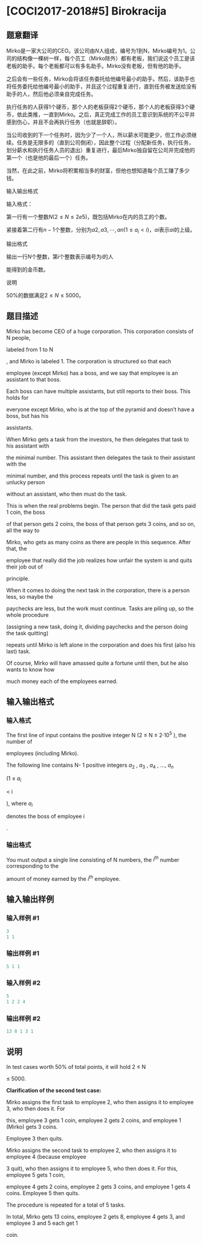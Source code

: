 # [COCI2017-2018#5] Birokracija

## 题意翻译

Mirko是一家大公司的CEO。该公司由$N$人组成，编号为1到N，Mirko编号为$1$。公司的结构像一棵树一样，每个员工（Mirko除外）都有老板，我们说这个员工是该老板的助手。每个老板都可以有多名助手。Mirko没有老板，但有他的助手。

之后会有一些任务，Mirko会将该任务委托给他编号最小的助手。然后，该助手也将任务委托给他编号最小的助手，并且这个过程重复进行，直到任务被发送给没有助手的人，然后他必须亲自完成任务。

执行任务的人获得1个硬币，那个人的老板获得2个硬币，那个人的老板获得3个硬币，依此类推，一直到Mirko。之后，真正完成工作的员工意识到系统的不公平并感到伤心，并且不会再执行任务（也就是辞职）。

当公司收到的下一个任务时，因为少了一个人，所以薪水可能更少，但工作必须继续。任务是无限多的（直到公司倒闭），因此整个过程（分配新任务，执行任务，划分薪水和执行任务人员的退出）重复进行，最后Mirko独自留在公司并完成他的第一个（也是他的最后一个）任务。

当然，在此之前，Mirko将积累相当多的财富，但他也想知道每个员工赚了多少钱。

输入输出格式

输入格式：

第一行有一个整数$N(2 ≤ N ≤ 2e5)$，既包括Mirko在内的员工的个数。

紧接着第二行有$n-1$个整数，分别为$a2,a3,\cdots ,an(1 ≤ a_i < i )$，$ai$表示$ai$的上级。

输出格式

输出一行$N$个整数，第$i$个整数表示编号为$i$的人

能得到的金币数。

说明

$50\%$的数据满足$2≤N≤5000$。

## 题目描述

Mirko has become CEO of a huge corporation. This corporation consists of ​N people,

labeled from 1 to ​N

, and Mirko is labeled 1. The corporation is structured so that each

employee (except Mirko) has a boss, and we say that employee is an assistant to that boss.

Each boss can have multiple assistants, but still reports to their boss. This holds for

everyone except Mirko, who is at the top of the pyramid and doesn’t have a boss, but has his

assistants.

When Mirko gets a task from the investors, he then delegates that task to his assistant with

the minimal number. This assistant then delegates the task to their assistant with the

minimal number, and this process repeats until the task is given to an unlucky person

without an assistant, who then must do the task.

This is when the real problems begin. The person that did the task gets paid 1 coin, the boss

of that person gets 2 coins, the boss of that person gets 3 coins, and so on, all the way to

Mirko, who gets as many coins as there are people in this sequence. After that, the

employee that really did the job realizes how unfair the system is and quits their job out of

principle.

When it comes to doing the next task in the corporation, there is a person less, so maybe the

paychecks are less, but the work must continue. Tasks are piling up, so the whole procedure

(assigning a new task, doing it, dividing paychecks and the person doing the task quitting)

repeats until Mirko is left alone in the corporation and does his first (also his last) task.

Of course, Mirko will have amassed quite a fortune until then, but he also wants to know how

much money each of the employees earned.

## 输入输出格式

### 输入格式

The first line of input contains the positive integer ​N (2 ≤ ​N ≤ 2·$10^5$​ ), the number of

employees (including Mirko).

The following line contains ​N- 1 positive integers $a_2$​ , ​$a_3$​ , ​$a_4$ , …, ​$a_n$

(1 ≤ ​$a_i$

< ​i

), where ​$a_i$

denotes the boss of employee ​i

.

### 输出格式

You must output a single line consisting of ​N numbers, the $i^{th}$ number corresponding to the

amount of money earned by the $i^{th}$ employee.

## 输入输出样例

### 输入样例 #1

```cpp
3
1 1
```


### 输出样例 #1

```cpp
5 1 1
```


### 输入样例 #2

```cpp
5
1 2 2 4
```


### 输出样例 #2

```cpp
13 8 1 3 1
```


## 说明

In test cases worth 50% of total points, it will hold 2 ≤ ​N

≤ 5000.

**Clarification of the second test case:**

Mirko assigns the first task to employee 2, who then assigns it to employee 3, who then does it. For

this, employee 3 gets 1 coin, employee 2 gets 2 coins, and employee 1 (Mirko) gets 3 coins.

Employee 3 then quits.

Mirko assigns the second task to employee 2, who then assigns it to employee 4 (because employee

3 quit), who then assigns it to employee 5, who then does it. For this, employee 5 gets 1 coin,

employee 4 gets 2 coins, employee 2 gets 3 coins, and employee 1 gets 4 coins. Employee 5 then quits.

The procedure is repeated for a total of 5 tasks.

In total, Mirko gets 13 coins, employee 2 gets 8, employee 4 gets 3, and employee 3 and 5 each get 1

coin.

